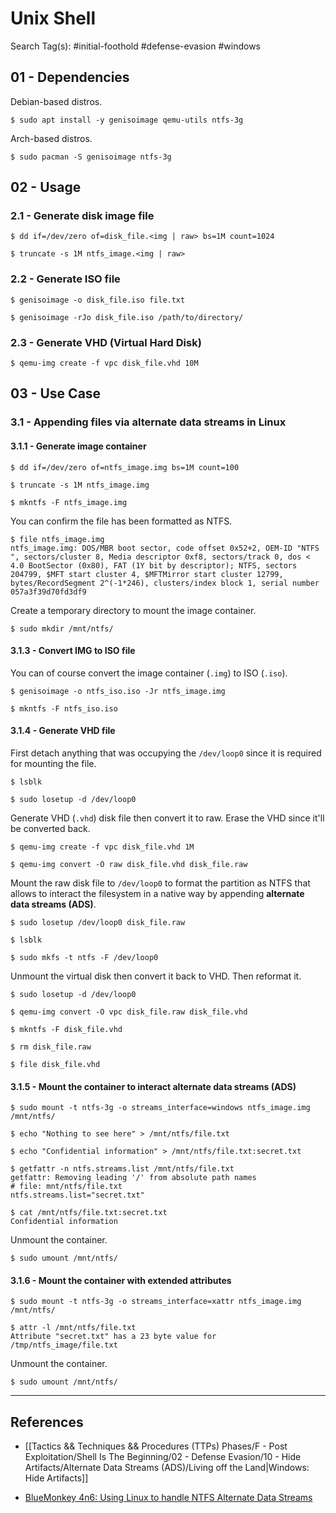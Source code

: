 # Unix Shell

Search Tag(s): #initial-foothold #defense-evasion #windows

## 01 - Dependencies

Debian-based distros.

```
$ sudo apt install -y genisoimage qemu-utils ntfs-3g
```

Arch-based distros.

```
$ sudo pacman -S genisoimage ntfs-3g
```

## 02 - Usage

### 2.1 - Generate disk image file

```
$ dd if=/dev/zero of=disk_file.<img | raw> bs=1M count=1024

$ truncate -s 1M ntfs_image.<img | raw>
```

### 2.2 - Generate ISO file

```
$ genisoimage -o disk_file.iso file.txt

$ genisoimage -rJo disk_file.iso /path/to/directory/
```

### 2.3 - Generate VHD (Virtual Hard Disk)

```
$ qemu-img create -f vpc disk_file.vhd 10M
```

## 03 - Use Case

### 3.1 - Appending files via alternate data streams in Linux

#### 3.1.1 - Generate image container

```
$ dd if=/dev/zero of=ntfs_image.img bs=1M count=100

$ truncate -s 1M ntfs_image.img

$ mkntfs -F ntfs_image.img
```

You can confirm the file has been formatted as NTFS.

```
$ file ntfs_image.img
ntfs_image.img: DOS/MBR boot sector, code offset 0x52+2, OEM-ID "NTFS    ", sectors/cluster 8, Media descriptor 0xf8, sectors/track 0, dos < 4.0 BootSector (0x80), FAT (1Y bit by descriptor); NTFS, sectors 204799, $MFT start cluster 4, $MFTMirror start cluster 12799, bytes/RecordSegment 2^(-1*246), clusters/index block 1, serial number 057a3f39d70fd3df9
```

Create a temporary directory to mount the image container.

```
$ sudo mkdir /mnt/ntfs/
```

#### 3.1.3 -  Convert IMG to ISO file

You can of course convert the image container (`.img`) to ISO (`.iso`).

```
$ genisoimage -o ntfs_iso.iso -Jr ntfs_image.img

$ mkntfs -F ntfs_iso.iso
```

#### 3.1.4 -  Generate VHD file

First detach anything that was occupying the `/dev/loop0` since it is required for mounting the file.

```
$ lsblk

$ sudo losetup -d /dev/loop0
```

Generate VHD (`.vhd`) disk file then convert it to raw. Erase the VHD since it'll be converted back.

```
$ qemu-img create -f vpc disk_file.vhd 1M

$ qemu-img convert -O raw disk_file.vhd disk_file.raw
```

Mount the raw disk file to `/dev/loop0` to format the partition as NTFS that allows to interact the filesystem in a native way by appending **alternate data streams (ADS)**.

```
$ sudo losetup /dev/loop0 disk_file.raw

$ lsblk

$ sudo mkfs -t ntfs -F /dev/loop0
```

Unmount the virtual disk then convert it back to VHD. Then reformat it.

```
$ sudo losetup -d /dev/loop0

$ qemu-img convert -O vpc disk_file.raw disk_file.vhd

$ mkntfs -F disk_file.vhd

$ rm disk_file.raw

$ file disk_file.vhd
```

#### 3.1.5 -  Mount the container to interact alternate data streams (ADS)

```
$ sudo mount -t ntfs-3g -o streams_interface=windows ntfs_image.img /mnt/ntfs/

$ echo "Nothing to see here" > /mnt/ntfs/file.txt

$ echo "Confidential information" > /mnt/ntfs/file.txt:secret.txt

$ getfattr -n ntfs.streams.list /mnt/ntfs/file.txt
getfattr: Removing leading '/' from absolute path names
# file: mnt/ntfs/file.txt
ntfs.streams.list="secret.txt"

$ cat /mnt/ntfs/file.txt:secret.txt
Confidential information
```

Unmount the container.

```
$ sudo umount /mnt/ntfs/
```

#### 3.1.6 -  Mount the container with extended attributes

```
$ sudo mount -t ntfs-3g -o streams_interface=xattr ntfs_image.img /mnt/ntfs/

$ attr -l /mnt/ntfs/file.txt
Attribute "secret.txt" has a 23 byte value for /tmp/ntfs_image/file.txt
```

Unmount the container.

```
$ sudo umount /mnt/ntfs/
```

---
## References

- [[Tactics && Techniques && Procedures (TTPs) Phases/F - Post Exploitation/Shell Is The Beginning/02 - Defense Evasion/10 - Hide Artifacts/Alternate Data Streams (ADS)/Living off the Land|Windows: Hide Artifacts]]

- [BlueMonkey 4n6: Using Linux to handle NTFS Alternate Data Streams](https://www.youtube.com/watch?v=A7MBLlUFDgk)